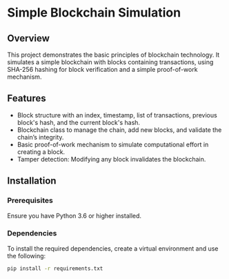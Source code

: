 # Simple Blockchain Simulation

## Overview
This project demonstrates the basic principles of blockchain technology. It simulates a simple blockchain with blocks containing transactions, using SHA-256 hashing for block verification and a simple proof-of-work mechanism.

## Features
- Block structure with an index, timestamp, list of transactions, previous block's hash, and the current block's hash.
- Blockchain class to manage the chain, add new blocks, and validate the chain’s integrity.
- Basic proof-of-work mechanism to simulate computational effort in creating a block.
- Tamper detection: Modifying any block invalidates the blockchain.

## Installation

### Prerequisites
Ensure you have Python 3.6 or higher installed.

### Dependencies
To install the required dependencies, create a virtual environment and use the following:

```bash
pip install -r requirements.txt
